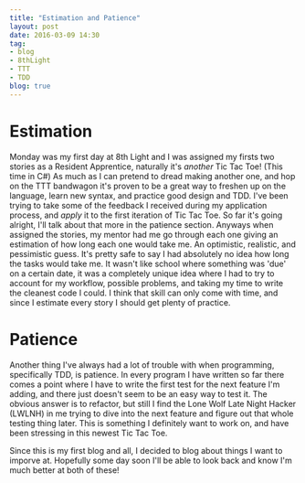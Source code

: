 ```yaml
---
title: "Estimation and Patience"
layout: post
date: 2016-03-09 14:30
tag:
- blog
- 8thLight
- TTT
- TDD
blog: true
---
```


# Estimation

Monday was my first day at 8th Light and I was assigned my firsts two stories as a Resident Apprentice, naturally it's *another* Tic Tac Toe! (This time in C#) As much as I can pretend to dread making another one, and hop on the TTT bandwagon it's proven to be a great way to freshen up on the language, learn new syntax, and practice good design and TDD. I've been trying to take some of the feedback I received during my application process, and _apply_ it to the first iteration of Tic Tac Toe. So far it's going alright, I'll talk about that more in the patience section. Anyways when assigned the stories, my mentor had me go through each one giving an estimation of how long each one would take me. An optimistic, realistic, and pessimistic guess. It's pretty safe to say I had absolutely no idea how long the tasks would take me. It wasn't like school where something was 'due' on a certain date, it was a completely unique idea where I had to try to account for my workflow, possible problems, and taking my time to write the cleanest code I could. I think that skill can only come with time, and since I estimate every story I should get plenty of practice.

# Patience

Another thing I've always had a lot of trouble with when programming, specifically TDD, is patience. In every program I have written so far there comes a point where I have to write the first test for the next feature I'm adding, and there just doesn't seem to be an easy way to test it. The obvious answer is to refactor, but still I find the Lone Wolf Late Night Hacker (LWLNH) in me trying to dive into the next feature and figure out that whole testing thing later. This is something I definitely want to work on, and have been stressing in this newest Tic Tac Toe.

Since this is my first blog and all, I decided to blog about things I want to imporve at. Hopefully some day soon I'll be able to look back and know I'm much better at both of these!
